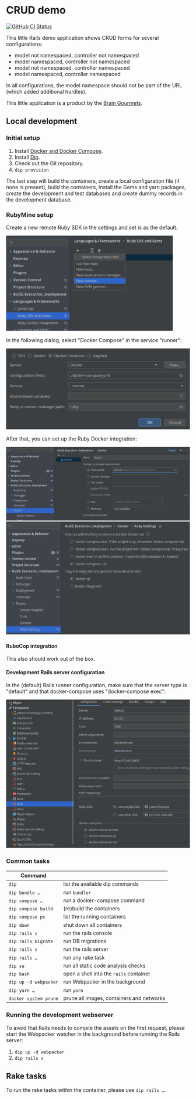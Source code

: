 # CRUD demo

[![GitHub CI Status](https://github.com/braingourmets/crud/workflows/CI/badge.svg?branch=main)](https://github.com/braingourmets/crud/actions)

This little Rails demo application shows CRUD forms for several configurations:

* model not namespaced, controller not namespaced
* model namespaced, controller not namespaced
* model not namespaced, controller namespaced
* model namespaced, controller namespaced

In all configurations, the model namespace should not be part of the URL
(which added additional hurdles).

This little application is a product by the
[Brain Gourmets](http://www.braingourmets.com/).

## Local development

### Initial setup

1. Install [Docker and Docker Compose](https://www.docker.com/).
1. Install [Dip](https://github.com/bibendi/dip#precompiled-binary).
1. Check out the Git repository.
1. `dip provision`

The last step will build the containers, create a local configuration file
(if none is present), build the containers, install the Gems and yarn
packages, create the development and test databases and create dummy records
in the development database.

### RubyMine setup

Create a new remote Ruby SDK in the settings and set is as the default.

![Languages & Frameworks > Ruby SDK and Gems > Select Interpreter Path > New remote…](doc/images/rubymine-new-remote-sdk.png)

In the following dialog, select "Docker Compose" in the service "runner":

![Docker Compose, Configuration file(s): ./docker-compose.yml, Service: runner](doc/images/rubymine-sdk-details.png)

After that, you can set up the Ruby Docker integration:

![Build, Execution, Deployment > Docker](doc/images/rubymine-docker-integration.png)
![Build, Execution, Deployment > Docker > Ruby Settings](doc/images/rubymine-ruby-settings-in-docker.png)

#### RuboCop integration

This also should work out of the box.

#### Development Rails server configuration

In the (default) Rails runner configuration, make sure that the server type
is "default" and that docker-compose uses "docker-compose exec":

![Rails runner configuration: Server: default, docker-compose: docker-compose exec](doc/images/rubymine-rails-configuration.png)

### Common tasks

| Command               |                                           |
|-----------------------|-------------------------------------------|
| `dip`                 | list the available dip commands           |
| `dip bundle …`        | run `bundler`                             |
| `dip compose …`       | run a docker-compose command              |
| `dip compose build`   | (re)build the containers                  |
| `dip compose ps`      | list the running containers               |
| `dip down`            | shut down all containers                  |
| `dip rails c`         | run the rails console                     |
| `dip rails migrate`   | run DB migrations                         |
| `dip rails s`         | run the rails server                      |
| `dip rails …`         | run any rake task                         |
| `dip sa`              | run all static code analysis checks       |
| `dip bash`            | open a shell into the `rails` container   |
| `dip up -d webpacker` | run Webpacker in the background           |
| `dip yarn …`          | run `yarn`                                |
| `docker system prune` | prune all images, containers and networks |

### Running the development webserver

To avoid that Rails needs to compile the assets on the first request, please
start the Webpacker watcher in the background before running the Rails
server:

1. `dip up -d webpacker`
1. `dip rails s`

## Rake tasks

To run the rake tasks within the container, please use `dip rails …`.
